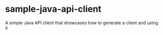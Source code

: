 # sample-java-api-client
A simple Java API client that showcases how to generate a client and using it
